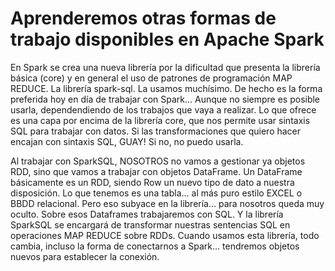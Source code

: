 # Aprenderemos otras formas de trabajo disponibles en Apache Spark

En Spark se crea una nueva librería por la dificultad que presenta la librería básica (core) y en general el uso de patrones de programación MAP REDUCE.
La librería spark-sql. La usamos muchísimo. De hecho es la forma preferida hoy en día de trabajar con Spark...
Aunque no siempre es posible usarla, dependendiendo de los trabajos que vaya a realizar.
Lo que ofrece es una capa por encima de la librería core, que nos permite usar sintaxis SQL para trabajar con datos.
Si las transformaciones que quiero hacer encajan con sintaxis SQL, GUAY! Si no, no puedo usarla.

Al trabajar con SparkSQL, NOSOTROS no vamos a gestionar ya objetos RDD, sino que vamos a trabajar con objetos DataFrame.
Un DataFrame básicamente es un RDD<Row>, siendo Row un nuevo tipo de dato a nuestra disposición.
Lo que tenemos es una tabla... al más puro estilo EXCEL o BBDD relacional.
Pero eso subyace en la librería... para nosotros queda muy oculto.
Sobre esos Dataframes trabajaremos con SQL. Y la librería SparkSQL se encargará de transformar nuestras sentencias SQL en operaciones MAP REDUCE sobre RDDs.
Cuando usamos esta librería, todo cambia, incluso la forma de conectarnos a Spark... tendremos objetos nuevos para establecer la conexión.